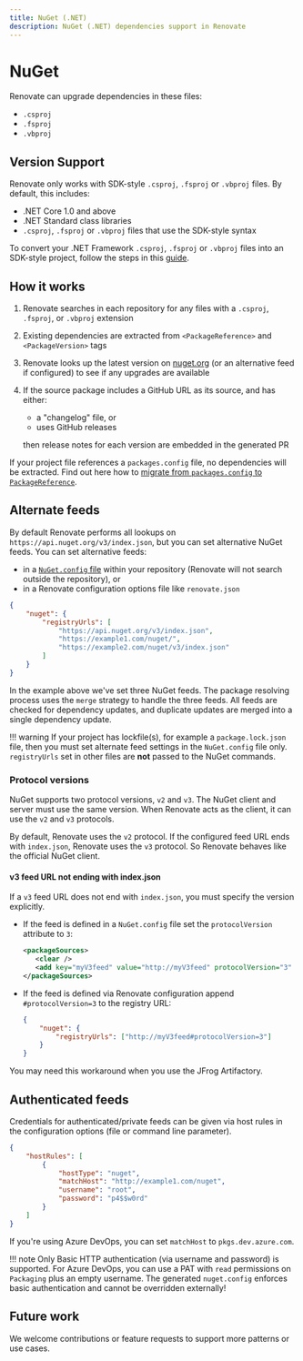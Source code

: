 ```yaml
---
title: NuGet (.NET)
description: NuGet (.NET) dependencies support in Renovate
---
```


# NuGet

Renovate can upgrade dependencies in these files:

-   `.csproj`
-   `.fsproj`
-   `.vbproj`

## Version Support

Renovate only works with SDK-style `.csproj`, `.fsproj` or `.vbproj` files.
By default, this includes:

-   .NET Core 1.0 and above
-   .NET Standard class libraries
-   `.csproj`, `.fsproj` or `.vbproj` files that use the SDK-style syntax

To convert your .NET Framework `.csproj`, `.fsproj` or `.vbproj` files into an SDK-style project, follow the steps in this [guide](https://natemcmaster.com/blog/2017/03/09/vs2015-to-vs2017-upgrade/).

## How it works

1. Renovate searches in each repository for any files with a `.csproj`, `.fsproj`, or `.vbproj` extension
1. Existing dependencies are extracted from `<PackageReference>` and `<PackageVersion>` tags
1. Renovate looks up the latest version on [nuget.org](https://nuget.org) (or an alternative feed if configured) to see if any upgrades are available
1. If the source package includes a GitHub URL as its source, and has either:

    - a "changelog" file, or
    - uses GitHub releases

    then release notes for each version are embedded in the generated PR

If your project file references a `packages.config` file, no dependencies will be extracted.
Find out here how to [migrate from `packages.config` to `PackageReference`](https://docs.microsoft.com/en-us/nuget/consume-packages/migrate-packages-config-to-package-reference).

## Alternate feeds

By default Renovate performs all lookups on `https://api.nuget.org/v3/index.json`, but you can set alternative NuGet feeds.
You can set alternative feeds:

-   in a [`NuGet.config` file](https://docs.microsoft.com/en-us/nuget/reference/nuget-config-file#package-source-sections) within your repository (Renovate will not search outside the repository), or
-   in a Renovate configuration options file like `renovate.json`

```json
{
    "nuget": {
        "registryUrls": [
            "https://api.nuget.org/v3/index.json",
            "https://example1.com/nuget/",
            "https://example2.com/nuget/v3/index.json"
        ]
    }
}
```

In the example above we've set three NuGet feeds.
The package resolving process uses the `merge` strategy to handle the three feeds.
All feeds are checked for dependency updates, and duplicate updates are merged into a single dependency update.

<!-- prettier-ignore -->
!!! warning
    If your project has lockfile(s), for example a `package.lock.json` file, then you must set alternate feed settings in the `NuGet.config` file only.
    `registryUrls` set in other files are **not** passed to the NuGet commands.

### Protocol versions

NuGet supports two protocol versions, `v2` and `v3`.
The NuGet client and server must use the same version.
When Renovate acts as the client, it can use the `v2` and `v3` protocols.

By default, Renovate uses the `v2` protocol.
If the configured feed URL ends with `index.json`, Renovate uses the `v3` protocol.
So Renovate behaves like the official NuGet client.

#### v3 feed URL not ending with index.json

If a `v3` feed URL does not end with `index.json`, you must specify the version explicitly.

-   If the feed is defined in a `NuGet.config` file set the `protocolVersion` attribute to `3`:

    ```xml
    <packageSources>
       <clear />
       <add key="myV3feed" value="http://myV3feed" protocolVersion="3" />
    </packageSources>
    ```

-   If the feed is defined via Renovate configuration append `#protocolVersion=3` to the registry URL:

    ```json
    {
        "nuget": {
            "registryUrls": ["http://myV3feed#protocolVersion=3"]
        }
    }
    ```

You may need this workaround when you use the JFrog Artifactory.

## Authenticated feeds

Credentials for authenticated/private feeds can be given via host rules in the configuration options (file or command line parameter).

```json
{
    "hostRules": [
        {
            "hostType": "nuget",
            "matchHost": "http://example1.com/nuget",
            "username": "root",
            "password": "p4$$w0rd"
        }
    ]
}
```

If you're using Azure DevOps, you can set `matchHost` to `pkgs.dev.azure.com`.

<!-- prettier-ignore -->
!!! note
    Only Basic HTTP authentication (via username and password) is supported.
    For Azure DevOps, you can use a PAT with `read` permissions on `Packaging` plus an empty username.
    The generated `nuget.config` enforces basic authentication and cannot be overridden externally!

## Future work

We welcome contributions or feature requests to support more patterns or use cases.
